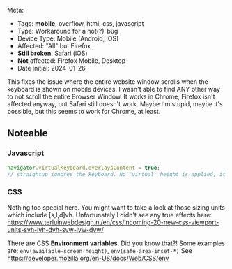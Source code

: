 Meta:
-	Tags: **mobile**, overflow, html, css, javascript
-	Type: Workaround for a not(?)-bug
-	Device Type: Mobile (Android, iOS)
-	Affected: "All" but Firefox
-	**Still broken**: Safari (iOS)
-	**Not** affected: Firefox Mobile, Desktop
-	Date initial: 2024-01-26

This fixes the issue where the entire website window scrolls when the keyboard is shown on mobile devices. I wasn't able to find ANY other way to not scroll the entire Browser Window.
It works in Chrome, Firefox isn't affected anyway, but Safari still doesn't work. Maybe I'm stupid, maybe it's possible, but this seems to work for Chrome, at least.

## Noteable

### Javascript
``` javascript
navigator.virtualKeyboard.overlaysContent = true;
// straightup ignores the keyboard. No "virtual" height is applied, it's just as if you sticked a keyboard-sticker on your screen. Might already be the solution you're looking for.
```


### CSS
Nothing too special here. You might want to take a look at those sizing units which include [s,l,d]vh. Unfortunately I didn't see any true effects here: https://www.terluinwebdesign.nl/en/css/incoming-20-new-css-viewport-units-svh-lvh-dvh-svw-lvw-dvw/

There are CSS **Environment variables**. Did you know that?! Some examples are: `env(available-screen-height)`, `env(safe-area-inset-*)`
See https://developer.mozilla.org/en-US/docs/Web/CSS/env
